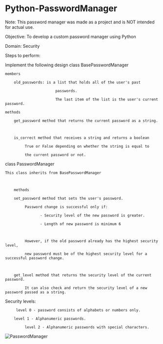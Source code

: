 # Python-PasswordManager
Note: This password manager was made as a project and is NOT intended for actual use.

Objective: To develop a custom password manager using Python

Domain:  Security

Steps to perform:            

Implement the following design
class BasePasswordManager

    members

        old_passwords: is a list that holds all of the user's past

                           passwords.

                           The last item of the list is the user's current password.

    methods

        get_password method that returns the current password as a string.

 

        is_correct method that receives a string and returns a boolean

             True or False depending on whether the string is equal to

             the current password or not.

 

class PasswordManager

    This class inherits from BasePasswordManager

 

        methods

        set_password method that sets the user's password.

             Password change is successful only if:

                    - Security level of the new password is greater.

                    - Length of new password is minimum 6

 

             However, if the old password already has the highest security level,

             new password must be of the highest security level for a successful password change.

 

        get_level method that returns the security level of the current password.

             It can also check and return the security level of a new password passed as a string.

 

Security levels:

         level 0 - password consists of alphabets or numbers only.

        level 1 - Alphanumeric passwords.

             level 2 - Alphanumeric passwords with special characters.
![PasswordManager](https://user-images.githubusercontent.com/68540614/96206683-c241b180-0f69-11eb-8ac1-0d996a8e15b2.gif)

